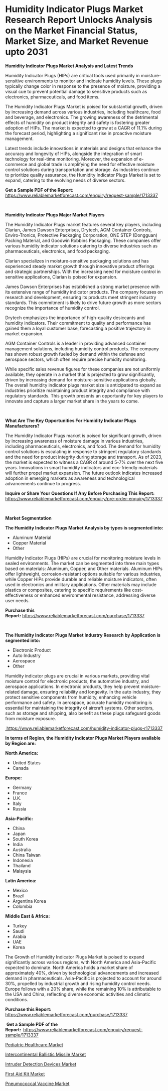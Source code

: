 <p><h1>Humidity Indicator Plugs Market Research Report Unlocks Analysis on the Market Financial Status, Market Size, and Market Revenue upto 2031</h1></p><p><strong>Humidity Indicator Plugs Market Analysis and Latest Trends</strong></p>
<p><p>Humidity Indicator Plugs (HIPs) are critical tools used primarily in moisture-sensitive environments to monitor and indicate humidity levels. These plugs typically change color in response to the presence of moisture, providing a visual cue to prevent potential damage to sensitive products such as electronics, pharmaceuticals, and food items.</p><p>The Humidity Indicator Plugs Market is poised for substantial growth, driven by increasing demand across various industries, including healthcare, food and beverage, and electronics. The growing awareness of the detrimental effects of humidity on product integrity and safety is fostering greater adoption of HIPs. The market is expected to grow at a CAGR of 11.1% during the forecast period, highlighting a significant rise in proactive moisture management.</p><p>Latest trends include innovations in materials and designs that enhance the accuracy and longevity of HIPs, alongside the integration of smart technology for real-time monitoring. Moreover, the expansion of e-commerce and global trade is amplifying the need for effective moisture control solutions during transportation and storage. As industries continue to prioritize quality assurance, the Humidity Indicator Plugs Market is set to expand, catering to the evolving needs of diverse sectors.</p></p>
<p><strong>Get a Sample PDF of the Report:&nbsp;</strong> <a href="https://www.reliablemarketforecast.com/enquiry/request-sample/1713337?utm_campaign=1600&utm_medium=2&utm_source=Github&utm_content=ia&utm_term=22102024&utm_id=humidity-indicator-plugs">https://www.reliablemarketforecast.com/enquiry/request-sample/1713337</a></p>
<p>&nbsp;</p>
<p><strong>Humidity Indicator Plugs Major Market Players</strong></p>
<p><p>The Humidity Indicator Plugs market features several key players, including Clarian, James Dawson Enterprises, Drytech, AGM Container Controls, Enviro-Tronics, Protective Packaging Corporation, ONE STEP (Dongguan) Packing Material, and Goodwin Robbins Packaging. These companies offer various humidity indicator solutions catering to diverse industries such as pharmaceuticals, electronics, and food packaging.</p><p>Clarian specializes in moisture-sensitive packaging solutions and has experienced steady market growth through innovative product offerings and strategic partnerships. With the increasing need for moisture control in sensitive applications, Clarian is poised for expansion.</p><p>James Dawson Enterprises has established a strong market presence with its extensive range of humidity indicator products. The company focuses on research and development, ensuring its products meet stringent industry standards. This commitment is likely to drive future growth as more sectors recognize the importance of humidity control.</p><p>Drytech emphasizes the importance of high-quality desiccants and humidity indicators. Their commitment to quality and performance has gained them a loyal customer base, forecasting a positive trajectory in market expansion.</p><p>AGM Container Controls is a leader in providing advanced container management solutions, including humidity control products. The company has shown robust growth fueled by demand within the defense and aerospace sectors, which often require precise humidity monitoring.</p><p>While specific sales revenue figures for these companies are not uniformly available, they operate in a market that is projected to grow significantly, driven by increasing demand for moisture-sensitive applications globally. The overall humidity indicator plugs market size is anticipated to expand as industries prioritize maintaining product integrity and compliance with regulatory standards. This growth presents an opportunity for key players to innovate and capture a larger market share in the years to come.</p></p>
<p>&nbsp;</p>
<p><strong>What Are The Key Opportunities For Humidity Indicator Plugs Manufacturers?</strong></p>
<p><p>The Humidity Indicator Plugs market is poised for significant growth, driven by increasing awareness of moisture damage in various industries, including pharmaceuticals, electronics, and food. The demand for humidity control solutions is escalating in response to stringent regulatory standards and the need for product integrity during storage and transport. As of 2023, the market is expected to witness a CAGR of around 5-7% over the next five years. Innovations in smart humidity indicators and eco-friendly materials will further propel market expansion. The future outlook indicates increased adoption in emerging markets as awareness and technological advancements continue to progress.</p></p>
<p><strong>Inquire or Share Your Questions If Any Before Purchasing This Report:</strong> <a href="https://www.reliablemarketforecast.com/enquiry/pre-order-enquiry/1713337?utm_campaign=1600&utm_medium=2&utm_source=Github&utm_content=ia&utm_term=22102024&utm_id=humidity-indicator-plugs">https://www.reliablemarketforecast.com/enquiry/pre-order-enquiry/1713337</a></p>
<p>&nbsp;</p>
<p><strong>Market Segmentation</strong></p>
<p><strong>The Humidity Indicator Plugs Market Analysis by types is segmented into:</strong></p>
<p><ul><li>Aluminum Material</li><li>Copper Material</li><li>Other</li></ul></p>
<p><p>Humidity Indicator Plugs (HIPs) are crucial for monitoring moisture levels in sealed environments. The market can be segmented into three main types based on materials: Aluminum, Copper, and Other materials. Aluminum HIPs offer lightweight, corrosion-resistant options suitable for various industries, while Copper HIPs provide durable and reliable moisture indicators, often used in electronics and military applications. Other materials may include plastics or composites, catering to specific requirements like cost-effectiveness or enhanced environmental resistance, addressing diverse user needs.</p></p>
<p><strong>Purchase this Report:&nbsp;</strong><a href="https://www.reliablemarketforecast.com/purchase/1713337?utm_campaign=1600&utm_medium=2&utm_source=Github&utm_content=ia&utm_term=22102024&utm_id=humidity-indicator-plugs">https://www.reliablemarketforecast.com/purchase/1713337</a></p>
<p>&nbsp;</p>
<p><strong>The Humidity Indicator Plugs Market Industry Research by Application is segmented into:</strong></p>
<p><ul><li>Electronic Product</li><li>Auto Industry</li><li>Aerospace</li><li>Other</li></ul></p>
<p><p>Humidity indicator plugs are crucial in various markets, providing vital moisture control for electronic products, the automotive industry, and aerospace applications. In electronic products, they help prevent moisture-related damage, ensuring reliability and longevity. In the auto industry, they protect sensitive components from humidity, enhancing vehicle performance and safety. In aerospace, accurate humidity monitoring is essential for maintaining the integrity of aircraft systems. Other sectors, such as storage and shipping, also benefit as these plugs safeguard goods from moisture exposure.</p></p>
<p><a href="https://www.reliablemarketforecast.com/humidity-indicator-plugs-r1713337?utm_campaign=1600&utm_medium=2&utm_source=Github&utm_content=ia&utm_term=22102024&utm_id=humidity-indicator-plugs">&nbsp;https://www.reliablemarketforecast.com/humidity-indicator-plugs-r1713337</a></p>
<p><strong>In terms of Region, the Humidity Indicator Plugs Market Players available by Region are:</strong></p>
<p>
    <p> <strong> North America: </strong>
        <ul>
            <li>United States</li>
            <li>Canada</li>
        </ul>
        </p> 
    <p> <strong> Europe: </strong>
        <ul>
            <li>Germany</li>
            <li>France</li>
            <li>U.K.</li>
            <li>Italy</li>
            <li>Russia</li>
        </ul>
        </p> 
    <p> <strong> Asia-Pacific: </strong>
        <ul>
            <li>China</li>
            <li>Japan</li>
            <li>South Korea</li>
            <li>India</li>
            <li>Australia</li>
            <li>China Taiwan</li>
            <li>Indonesia</li>
            <li>Thailand</li>
            <li>Malaysia</li>
        </ul>
        </p> 
    <p> <strong> Latin America: </strong>
        <ul>
            <li>Mexico</li>
            <li>Brazil</li>
            <li>Argentina Korea</li>
            <li>Colombia</li>
        </ul>
        </p> 
    <p> <strong> Middle East & Africa: </strong>
        <ul>
            <li>Turkey</li>
            <li>Saudi</li>
            <li>Arabia</li>
            <li>UAE</li>
            <li>Korea</li>
        </ul>
    </p>
    </p>
<p><p>The Growth of Humidity Indicator Plugs Market is poised to expand significantly across various regions, with North America and Asia-Pacific expected to dominate. North America holds a market share of approximately 40%, driven by technological advancements and increased demand in pharmaceuticals. Asia-Pacific is projected to account for around 30%, propelled by industrial growth and rising humidity control needs. Europe follows with a 20% share, while the remaining 10% is attributable to the USA and China, reflecting diverse economic activities and climatic conditions.</p></p>
<p><strong>Purchase this Report: </strong><a href="https://www.reliablemarketforecast.com/purchase/1713337?utm_campaign=1600&utm_medium=2&utm_source=Github&utm_content=ia&utm_term=22102024&utm_id=humidity-indicator-plugs">https://www.reliablemarketforecast.com/purchase/1713337</a></p>
<p>&nbsp;<strong>Get a Sample PDF of the Report:&nbsp;&nbsp;</strong><a href="https://www.reliablemarketforecast.com/enquiry/request-sample/1713337?utm_campaign=1600&utm_medium=2&utm_source=Github&utm_content=ia&utm_term=22102024&utm_id=humidity-indicator-plugs">https://www.reliablemarketforecast.com/enquiry/request-sample/1713337</a></p>
<p><strong></strong></p>
<p><p><a href="https://www.linkedin.com/pulse/surfing-pediatric-healthcare-wave-riding-market-currents-2031-mweac?utm_campaign=1600&utm_medium=2&utm_source=Github&utm_content=ia&utm_term=22102024&utm_id=humidity-indicator-plugs">Pediatric Healthcare Market</a></p><p><a href="https://issuu.com/reportprime-2/docs/intercontinental-ballistic-missile-_93f3a844723ded?utm_campaign=1600&utm_medium=2&utm_source=Github&utm_content=ia&utm_term=22102024&utm_id=humidity-indicator-plugs">Intercontinental Ballistic Missile Market</a></p><p><a href="https://issuu.com/reportprime-2/docs/intruder-detection-devices-market-s_7278a71322da86?utm_campaign=1600&utm_medium=2&utm_source=Github&utm_content=ia&utm_term=22102024&utm_id=humidity-indicator-plugs">Intruder Detection Devices Market</a></p><p><a href="https://www.linkedin.com/pulse/comprehensive-first-aid-kit-market-report-regional-analysis-cjo4c?utm_campaign=1600&utm_medium=2&utm_source=Github&utm_content=ia&utm_term=22102024&utm_id=humidity-indicator-plugs">First Aid Kit Market</a></p><p><a href="https://www.linkedin.com/pulse/navigating-global-pneumococcal-vaccine-market-from-trends-strategy-cdffc?utm_campaign=1600&utm_medium=2&utm_source=Github&utm_content=ia&utm_term=22102024&utm_id=humidity-indicator-plugs">Pneumococcal Vaccine Market</a></p></p>